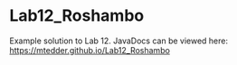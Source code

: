 # Lab12_Roshambo
Example solution to Lab 12. JavaDocs can be viewed here: https://mtedder.github.io/Lab12_Roshambo
